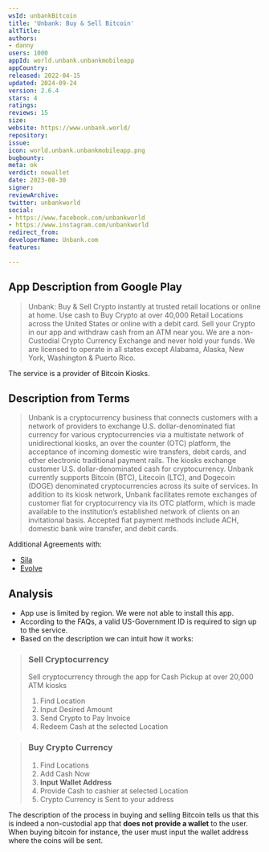 ```yaml
---
wsId: unbankBitcoin
title: 'Unbank: Buy & Sell Bitcoin'
altTitle: 
authors:
- danny
users: 1000
appId: world.unbank.unbankmobileapp
appCountry: 
released: 2022-04-15
updated: 2024-09-24
version: 2.6.4
stars: 4
ratings: 
reviews: 15
size: 
website: https://www.unbank.world/
repository: 
issue: 
icon: world.unbank.unbankmobileapp.png
bugbounty: 
meta: ok
verdict: nowallet
date: 2023-08-30
signer: 
reviewArchive: 
twitter: unbankworld
social:
- https://www.facebook.com/unbankworld
- https://www.instagram.com/unbankworld
redirect_from: 
developerName: Unbank.com
features: 

---
```


## App Description from Google Play

> Unbank: Buy & Sell Crypto instantly at trusted retail locations or online at home. Use cash to Buy Crypto at over 40,000 Retail Locations across the United States or online with a debit card. Sell your Crypto in our app and withdraw cash from an ATM near you. We are a non-Custodial Crypto Currency Exchange and never hold your funds. We are licensed to operate in all states except Alabama, Alaska, New York, Washington & Puerto Rico.

The service is a provider of Bitcoin Kiosks.

## Description from Terms

> Unbank is a cryptocurrency business that connects customers with a network of providers to exchange U.S. dollar-denominated fiat currency for various cryptocurrencies via a multistate network of unidirectional kiosks, an over the counter (OTC) platform, the acceptance of incoming domestic wire transfers, debit cards, and other electronic traditional payment rails. The kiosks exchange customer U.S. dollar-denominated cash for cryptocurrency. Unbank currently supports Bitcoin (BTC), Litecoin (LTC), and Dogecoin (DOGE) denominated cryptocurrencies across its suite of services. In addition to its kiosk network, Unbank facilitates remote exchanges of customer fiat for cryptocurrency via its OTC platform, which is made available to the institution’s established network of clients on an invitational basis. Accepted fiat payment methods include ACH, domestic bank wire transfer, and debit cards.

Additional Agreements with: 

- [Sila](https://silamoney.com/terms-of-service/)
- [Evolve](https://silamoney.com/evolve-bank-deposit-agreement/)

## Analysis 

- App use is limited by region. We were not able to install this app.
- According to the FAQs, a valid US-Government ID is required to sign up to the service. 
- Based on the description we can intuit how it works:

> ### Sell Cryptocurrency 
>
> Sell cryptocurrency through the app for Cash Pickup at over 20,000 ATM kiosks
> 1. Find Location
> 2. Input Desired Amount
> 3. Send Crypto to Pay Invoice
> 4. Redeem Cash at the selected Location

> ### Buy Crypto Currency
>
> 1. Find Locations
> 2. Add Cash Now
> 3. **Input Wallet Address**
> 4. Provide Cash to cashier at selected Location
> 5. Crypto Currency is Sent to your address

The description of the process in buying and selling Bitcoin tells us that this is indeed a non-custodial app that **does not provide a wallet** to the user. When buying bitcoin for instance, the user must input the wallet address where the coins will be sent.
